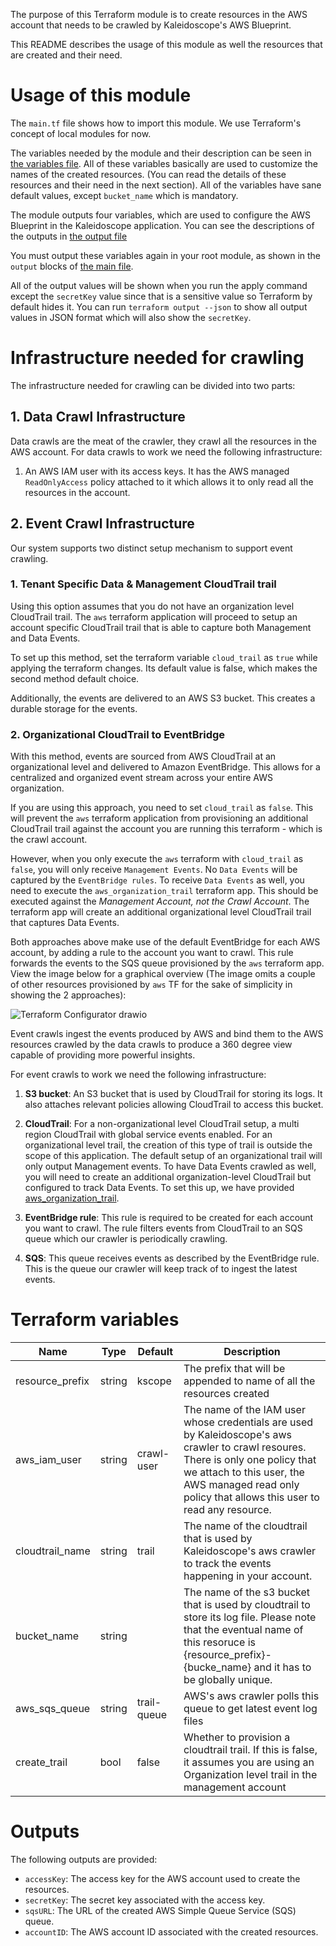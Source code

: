 The purpose of this Terraform module is to create resources in the AWS account that needs to be crawled by Kaleidoscope's AWS Blueprint.

This README describes the usage of this module as well the resources that are created and their need.

# Usage of this module

The ```main.tf``` file shows how to import this module. We use Terraform's concept of local modules for now.

The variables needed by the module and their description can be seen in [the variables file](./kscope_crawl/variables.tf). All of these variables basically are used to customize the names of the created resources. (You can read the details of these resources and their need in the next section). All of the variables have sane default values, except ```bucket_name``` which is mandatory.

The module outputs four variables, which are used to configure the AWS Blueprint in the Kaleidoscope application. You can see the descriptions of the outputs in [the output file](./kscope_crawl/output.tf)

You must output these variables again in your root module, as shown in the ```output``` blocks of [the main file](./main.tf). 

All of the output values will be shown when you run the apply command except the ```secretKey``` value since that is a sensitive value so Terraform by default hides it. You can run ```terraform output --json``` to show all output values in JSON format which will also show the ```secretKey```.

# Infrastructure needed for crawling
The infrastructure needed for crawling can be divided into two parts:

## 1. Data Crawl Infrastructure
Data crawls are the meat of the crawler, they crawl all the resources in the AWS account. For data crawls to work we need the following infrastructure:

1. An AWS IAM user with its access keys. It has the AWS managed `ReadOnlyAccess` policy attached to it which allows it to only read all the resources in the account.

## 2. Event Crawl Infrastructure

Our system supports two distinct setup mechanism to support event crawling.

### 1. Tenant Specific Data & Management CloudTrail trail

Using this option assumes that you do not have an organization level CloudTrail trail. The `aws` terraform application will proceed to setup an account specific CloudTrail trail that is able to capture both Management and Data Events.

To set up this method, set the terraform variable `cloud_trail` as `true` while applying the terraform changes. Its default value is false, which makes the second method default choice.

Additionally, the events are delivered to an AWS S3 bucket. This creates a durable storage for the events.

### 2. Organizational CloudTrail to EventBridge

With this method, events are sourced from AWS CloudTrail at an organizational level and delivered to Amazon EventBridge. This allows for a centralized and organized event stream across your entire AWS organization.

If you are using this approach, you need to set `cloud_trail` as `false`. This will prevent the `aws` terraform application from provisioning an additional CloudTrail trail against the account you are running this terraform - which is the crawl account.

However, when you only execute the `aws` terraform with `cloud_trail` as `false`, you will only receive `Management Events`. No `Data Events` will be captured by the `EventBridge rules`. To receive `Data Events` as well, you need to execute the `aws_organization_trail` terraform app. This should be executed against the *Management Account, not the Crawl Account*. The terraform app will create an additional organizational level CloudTrail trail that captures Data Events.

Both approaches above make use of the default EventBridge for each AWS account, by adding a rule to the account you want to crawl. This rule forwards the events to the SQS queue provisioned by the `aws` terraform app. View the image below for a graphical overview (The image omits a couple of other resources provisioned by `aws` TF for the sake of simplicity in showing the 2 approaches):

![Terraform Configurator drawio](https://github.com/Kaleidoscope-Inc/blueprint-configurator/assets/2979095/18ee9d76-c8c2-4871-984c-4e15133fae58)

Event crawls ingest the events produced by AWS and bind them to the AWS resources crawled by the data crawls to produce a 360 degree view capable of providing more powerful insights. 

For event crawls to work we need the following infrastructure:

1. **S3 bucket**: An S3 bucket that is used by CloudTrail for storing its logs. It also attaches relevant policies allowing CloudTrail to access this bucket.

2. **CloudTrail**: For a non-organizational level CloudTrail setup, a multi region CloudTrail with global service events enabled. For an organizational level trail, the creation of this type of trail is outside the scope of this application. The default setup of an organizational trail will only output Management events. To have Data Events crawled as well, you will need to create an additional organization-level CloudTrail but configured to track Data Events. To set this up, we have provided [aws_organization_trail](../aws_organization_trail).

3. **EventBridge rule**: This rule is required to be created for each account you want to crawl. The rule filters events from CloudTrail to an SQS queue which our crawler is periodically crawling.

4. **SQS**: This queue receives events as described by the EventBridge rule. This is the queue our crawler will keep track of to ingest the latest events.

# Terraform variables

| Name | Type | Default | Description |
|------|------|---------|-------------|
|resource_prefix|string|kscope|The prefix that will be appended to name of all the resources created|
|aws_iam_user|string|crawl-user|The name of the IAM user whose credentials are used by Kaleidoscope's aws crawler to crawl resoures. There is only one policy that we attach to this user, the AWS managed read only policy that allows this user to read any resource.|
|cloudtrail_name|string|trail|The name of the cloudtrail that is used by Kaleidoscope's aws crawler to track the events happening in your account.|
|bucket_name|string||The name of the s3 bucket that is used by cloudtrail to store its log file. Please note that the eventual name of this resoruce is {resource_prefix}-{bucke_name} and it has to be globally unique.|
|aws_sqs_queue|string|trail-queue|AWS's aws crawler polls this queue to get latest event log files|
|create_trail|bool|false|Whether to provision a cloudtrail trail. If this is false, it assumes you are using an Organization level trail in the management account|

# Outputs

The following outputs are provided:

- `accessKey`: The access key for the AWS account used to create the resources.
- `secretKey`: The secret key associated with the access key.
- `sqsURL`: The URL of the created AWS Simple Queue Service (SQS) queue.
- `accountID`: The AWS account ID associated with the created resources.









